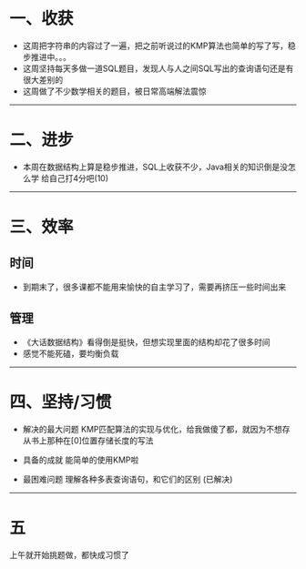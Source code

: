 # 一、收获
- 这周把字符串的内容过了一遍，把之前听说过的KMP算法也简单的写了写，稳步推进中。。。
- 这周坚持每天多做一道SQL题目，发现人与人之间SQL写出的查询语句还是有很大差别的
- 这周做了不少数学相关的题目，被日常高端解法震惊
****


#	二、进步
- 本周在数据结构上算是稳步推进，SQL上收获不少，Java相关的知识倒是没怎么学
给自己打4分吧(10)
****


# 	三、效率

## 时间

- 到期末了，很多课都不能用来愉快的自主学习了，需要再挤压一些时间出来


## 管理

- 《大话数据结构》看得倒是挺快，但想实现里面的结构却花了很多时间
- 感觉不能死磕，要均衡负载
****







# 四、坚持/习惯

- 解决的最大问题
KMP匹配算法的实现与优化，给我做傻了都，就因为不想存从书上那种在[0]位置存储长度的写法



- 具备的成就
能简单的使用KMP啦



- 最困难问题
理解各种多表查询语句，和它们的区别
(已解决)
****









# 五

上午就开始挑题做，都快成习惯了